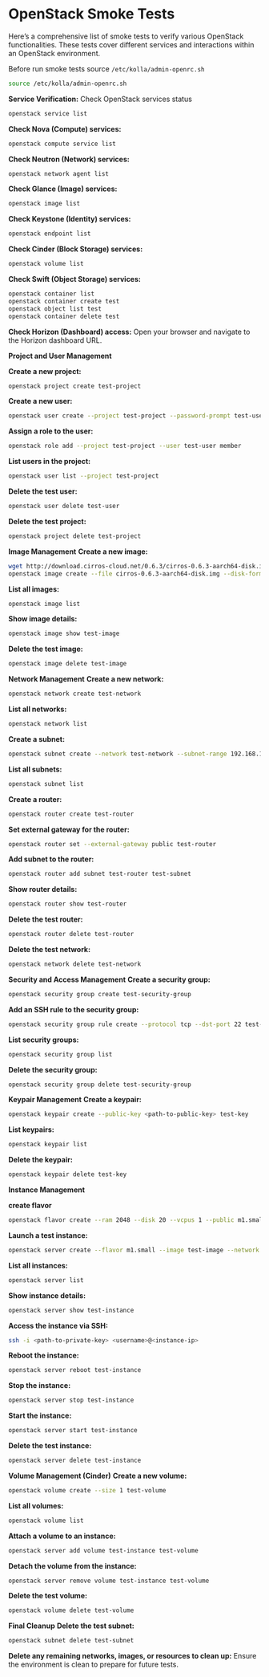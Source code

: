 # OpenStack Smoke Tests

Here’s a comprehensive list of smoke tests to verify various OpenStack functionalities. These tests cover different services and interactions within an OpenStack environment.

Before run smoke tests source `/etc/kolla/admin-openrc.sh`
```bash
source /etc/kolla/admin-openrc.sh
```

**Service Verification:** Check OpenStack services status

```bash
openstack service list
```

**Check Nova (Compute) services:**

```bash
openstack compute service list
```

**Check Neutron (Network) services:**

```bash
openstack network agent list
```

**Check Glance (Image) services:**

```bash
openstack image list
```

**Check Keystone (Identity) services:**
```bash
openstack endpoint list
```

**Check Cinder (Block Storage) services:**
```bash
openstack volume list
```

**Check Swift (Object Storage) services:**
```bash
openstack container list
openstack container create test
openstack object list test
openstack container delete test
```

**Check Horizon (Dashboard) access:** Open your browser and navigate to the Horizon dashboard URL.

**Project and User Management**

**Create a new project:**
```bash
openstack project create test-project
```

**Create a new user:**
```bash
openstack user create --project test-project --password-prompt test-user
```

**Assign a role to the user:**
```bash
openstack role add --project test-project --user test-user member
```

**List users in the project:**
```bash
openstack user list --project test-project
```

**Delete the test user:**
```bash
openstack user delete test-user
```

**Delete the test project:**
```bash
openstack project delete test-project
```

**Image Management**
**Create a new image:**
```bash
wget http://download.cirros-cloud.net/0.6.3/cirros-0.6.3-aarch64-disk.img
openstack image create --file cirros-0.6.3-aarch64-disk.img --disk-format qcow2 --private test-image
```

**List all images:**
```bash
openstack image list
```

**Show image details:**
```bash
openstack image show test-image
```

**Delete the test image:**
```bash
openstack image delete test-image
```

**Network Management**
**Create a new network:**
```bash
openstack network create test-network
```

**List all networks:**
```bash
openstack network list
```

**Create a subnet:**
```bash
openstack subnet create --network test-network --subnet-range 192.168.1.0/24 test-subnet
```

**List all subnets:**
```bash
openstack subnet list
```

**Create a router:**
```bash
openstack router create test-router
```

**Set external gateway for the router:**
```bash
openstack router set --external-gateway public test-router
```

**Add subnet to the router:**
```bash
openstack router add subnet test-router test-subnet
```

**Show router details:**
```bash
openstack router show test-router
```

**Delete the test router:**
```bash
openstack router delete test-router
```

**Delete the test network:**
```bash
openstack network delete test-network
```

**Security and Access Management**
**Create a security group:**
```bash
openstack security group create test-security-group
```

**Add an SSH rule to the security group:**
```bash
openstack security group rule create --protocol tcp --dst-port 22 test-security-group
```

**List security groups:**
```bash
openstack security group list
```

**Delete the security group:**
```bash
openstack security group delete test-security-group
```

**Keypair Management**
**Create a keypair:**
```bash
openstack keypair create --public-key <path-to-public-key> test-key
```

**List keypairs:**
```bash
openstack keypair list
```

**Delete the keypair:**
```bash
openstack keypair delete test-key
```

**Instance Management**

**create flavor**
```bash
openstack flavor create --ram 2048 --disk 20 --vcpus 1 --public m1.small
```

**Launch a test instance:**
```bash
openstack server create --flavor m1.small --image test-image --network test-network --key-name test-key test-instance
```

**List all instances:**
```bash
openstack server list
```

**Show instance details:**
```bash
openstack server show test-instance
```

**Access the instance via SSH:**
```bash
ssh -i <path-to-private-key> <username>@<instance-ip>
```

**Reboot the instance:**
```bash
openstack server reboot test-instance
```

**Stop the instance:**
```bash
openstack server stop test-instance
```

**Start the instance:**
```bash
openstack server start test-instance
```

**Delete the test instance:**
```bash
openstack server delete test-instance
```

**Volume Management (Cinder)**
**Create a new volume:**
```bash
openstack volume create --size 1 test-volume
```

**List all volumes:**
```bash
openstack volume list
```

**Attach a volume to an instance:**
```bash
openstack server add volume test-instance test-volume
```

**Detach the volume from the instance:**
```bash
openstack server remove volume test-instance test-volume
```

**Delete the test volume:**
```bash
openstack volume delete test-volume
```

**Final Cleanup**
**Delete the test subnet:**
```bash
openstack subnet delete test-subnet
```

**Delete any remaining networks, images, or resources to clean up:**  Ensure the environment is clean to prepare for future tests.